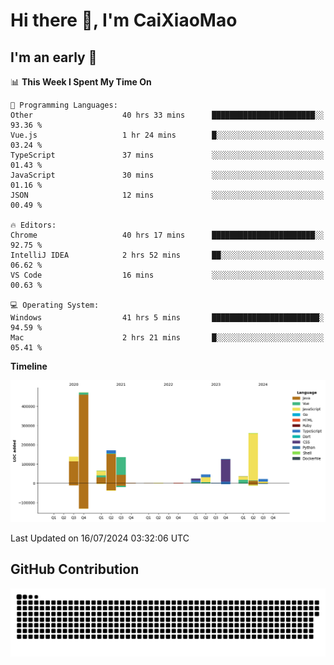 # Hi there 👋, I'm CaiXiaoMao

## I'm an early 🐤
<!--START_SECTION:waka-->
📊 **This Week I Spent My Time On** 

```text
💬 Programming Languages: 
Other                    40 hrs 33 mins      ███████████████████████░░   93.36 % 
Vue.js                   1 hr 24 mins        █░░░░░░░░░░░░░░░░░░░░░░░░   03.24 % 
TypeScript               37 mins             ░░░░░░░░░░░░░░░░░░░░░░░░░   01.43 % 
JavaScript               30 mins             ░░░░░░░░░░░░░░░░░░░░░░░░░   01.16 % 
JSON                     12 mins             ░░░░░░░░░░░░░░░░░░░░░░░░░   00.49 % 

🔥 Editors: 
Chrome                   40 hrs 17 mins      ███████████████████████░░   92.75 % 
IntelliJ IDEA            2 hrs 52 mins       ██░░░░░░░░░░░░░░░░░░░░░░░   06.62 % 
VS Code                  16 mins             ░░░░░░░░░░░░░░░░░░░░░░░░░   00.63 % 

💻 Operating System: 
Windows                  41 hrs 5 mins       ████████████████████████░   94.59 % 
Mac                      2 hrs 21 mins       █░░░░░░░░░░░░░░░░░░░░░░░░   05.41 % 
```

**Timeline**

![Lines of Code chart](https://raw.githubusercontent.com/caixiaomao/caixiaomao/main/assets/bar_graph.png)


 Last Updated on 16/07/2024 03:32:06 UTC
<!--END_SECTION:waka-->

## GitHub Contribution
<picture>
  <source media="(prefers-color-scheme: dark)" srcset="/dist/snake/github-contribution-grid-snake-dark.svg" />
  <source media="(prefers-color-scheme: light)" srcset="/dist/snake/github-contribution-grid-snake.svg" />
  <img alt="github contribution grid snake animation" src="/dist/snake/github-contribution-grid-snake.svg" />
</picture>
